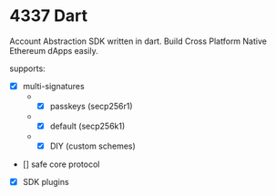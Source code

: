 # 4337 Dart

Account Abstraction SDK written in dart. Build Cross Platform Native Ethereum dApps easily.

supports:

- [x] multi-signatures
    - - [x] passkeys (secp256r1)
    - - [x] default (secp256k1)
    - - [x] DIY (custom schemes)
- [] safe core protocol
- [x] SDK plugins
